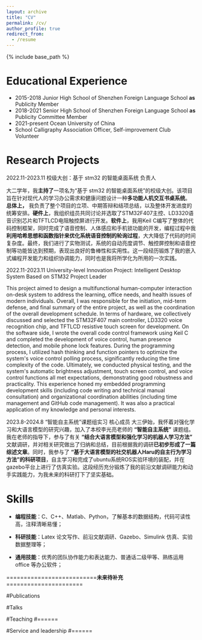 ```yaml
---
layout: archive
title: "CV"
permalink: /cv/
author_profile: true
redirect_from:
  - /resume
---
```


{% include base_path %}

Educational Experience
======

* 2015-2018    Junior High School of Shenzhen Foreign Language School **as** Publicity Member
* 2018-2021    Senior High School of Shenzhen Foreign Language School **as** Publicity Committee Member
* 2021-present    Ocean University of China
* School Calligraphy Association Officer, Self-improvement Club Volunteer

Research Projects
======
2022.11-2023.11     校级大创：基于 stm32 的智能桌面系统    负责人

大二学年，我**主持了**一项名为“基于 stm32 的智能桌面系统”的校级大创。该项目旨在针对现代人的学习办公需求和健康问题设计一种**多功能人机交互书桌系统**。 **总体上，** 我负责了整个项目的立项、中期答辩和结项总结，以及整体开发进度的统筹安排。**硬件上**，我组织组员共同讨论并选取了STM32F407主控、LD3320语音识别芯片和TFTLCD电阻触控屏进行开发。**软件上**，我用Keil C编写了整体的代码控制框架，同时完成了语音控制、人体感应和手机锁功能的开发，编程过程中我**利用哈希思想和函数指针来优化系统语音控制的轮询过程**，大大降低了代码的时间复杂度。最终，我们进行了实物测试，系统的自动亮度调节、触控屏控制和语音控制等功能皆达到预期，表现出良好的鲁棒性和实用性。这一段经历锻炼了我的嵌入式编程开发能力和组织协调能力，同时也是我将所学化为所用的一次实践。

2022.11-2023.11    University-level Innovation Project: Intelligent Desktop System Based on STM32     Project Leader

This project aimed to design a multifunctional human-computer interaction on-desk system to address the learning, office needs, and health issues of modern individuals. Overall, I was responsible for the initiation, mid-term defense, and final summary of the entire project, as well as the coordination of the overall development schedule. In terms of hardware, we collectively discussed and selected the STM32F407 main controller, LD3320 voice recognition chip, and TFTLCD resistive touch screen for development. On the software side, I wrote the overall code control framework using Keil C and completed the development of voice control, human presence detection, and mobile phone lock features. During the programming process, I utilized hash thinking and function pointers to optimize the system's voice control polling process, significantly reducing the time complexity of the code. Ultimately, we conducted physical testing, and the system's automatic brightness adjustment, touch screen control, and voice control functions all met expectations, demonstrating good robustness and practicality. This experience honed my embedded programming development skills (including code writing and technical manual consultation) and organizational coordination abilities (including time management and GitHub code management). It was also a practical application of my knowledge and personal interests.

2023.8-2024.8     “智能自主系统”课题组实习     		核心成员
大三伊始，我怀着对强化学习和大语言模型的研究兴趣，加入了本校李光亮老师的 **“智能自主系统”** 课题组。我在老师的指导下，参与了有关 **“结合大语言模型和强化学习的机器人学习方法”** 文献调研，并对相关研究做出了归纳和总结，目前根据我的调研**已初步形成了一篇综述文章**。同时，我参与了 **“基于大语言模型的社交机器人Haru的自主行为学习方法”的科研项目**，自主学习和完成了ubuntu系统ROS实验环境的装配，并在gazebo平台上进行了仿真实验。这段经历充分锻炼了我的前沿文献调研能力和动手实践能力，为我未来的科研打下了坚实基础。


  
Skills
======
* **编程技能**：C、C++、Matlab、Python，了解基本的数据结构，代码可读性高，注释清晰易懂；

* **科研技能**：Latex 论文写作、前沿文献调研、Gazebo、Simulink 仿真、实验数据整理等；

* **通用技能**：优秀的团队协作能力和表达能力、普通话二级甲等、熟练运用 office 等办公软件；

  
==========================**未来待补充**======================

#Publications

  
#Talks

  
#Teaching
#======
 
#Service and leadership
#======
